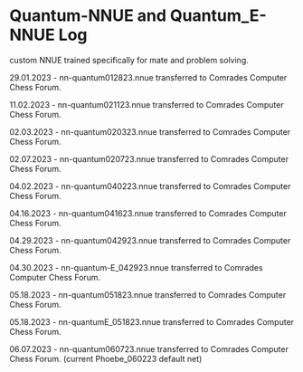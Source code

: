 # Quantum-NNUE and Quantum_E-NNUE Log
custom NNUE trained specifically for mate and problem solving.

29.01.2023 - nn-quantum012823.nnue transferred to Comrades Computer Chess Forum.

11.02.2023 - nn-quantum021123.nnue transferred to Comrades Computer Chess Forum.

02.03.2023 - nn-quantum020323.nnue transferred to Comrades Computer Chess Forum.

02.07.2023 - nn-quantum020723.nnue transferred to Comrades Computer Chess Forum.

04.02.2023 - nn-quantum040223.nnue transferred to Comrades Computer Chess Forum.

04.16.2023 - nn-quantum041623.nnue transferred to Comrades Computer Chess Forum.  

04.29.2023 - nn-quantum042923.nnue transferred to Comrades Computer Chess Forum.

04.30.2023 - nn-quantum-E_042923.nnue transferred to Comrades Computer Chess Forum.

05.18.2023 - nn-quantum051823.nnue transferred to Comrades Computer Chess Forum.

05.18.2023 - nn-quantumE_051823.nnue transferred to Comrades Computer Chess Forum.  

06.07.2023 - nn-quantum060723.nnue transferred to Comrades Computer Chess Forum. (current Phoebe_060223 default net)

